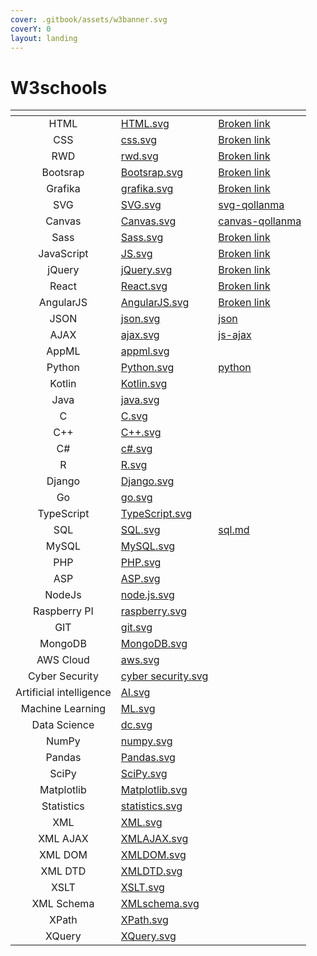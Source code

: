 ```yaml
---
cover: .gitbook/assets/w3banner.svg
coverY: 0
layout: landing
---
```


# W3schools

<table data-view="cards"><thead><tr><th align="center"></th><th data-hidden data-card-cover data-type="files"></th><th data-hidden data-card-target data-type="content-ref"></th></tr></thead><tbody><tr><td align="center">HTML</td><td><a href=".gitbook/assets/HTML.svg">HTML.svg</a></td><td><a href="broken-reference">Broken link</a></td></tr><tr><td align="center">CSS</td><td><a href=".gitbook/assets/css.svg">css.svg</a></td><td><a href="broken-reference">Broken link</a></td></tr><tr><td align="center">RWD</td><td><a href=".gitbook/assets/rwd.svg">rwd.svg</a></td><td><a href="broken-reference">Broken link</a></td></tr><tr><td align="center">Bootsrap</td><td><a href=".gitbook/assets/Bootsrap.svg">Bootsrap.svg</a></td><td><a href="broken-reference">Broken link</a></td></tr><tr><td align="center">Grafika</td><td><a href=".gitbook/assets/grafika.svg">grafika.svg</a></td><td><a href="broken-reference">Broken link</a></td></tr><tr><td align="center">SVG</td><td><a href=".gitbook/assets/SVG.svg">SVG.svg</a></td><td><a href="grafika/svg-qollanma/">svg-qollanma</a></td></tr><tr><td align="center">Canvas</td><td><a href=".gitbook/assets/Canvas.svg">Canvas.svg</a></td><td><a href="grafika/canvas-qollanma/">canvas-qollanma</a></td></tr><tr><td align="center">Sass</td><td><a href=".gitbook/assets/Sass.svg">Sass.svg</a></td><td><a href="broken-reference">Broken link</a></td></tr><tr><td align="center">JavaScript</td><td><a href=".gitbook/assets/JS.svg">JS.svg</a></td><td><a href="broken-reference">Broken link</a></td></tr><tr><td align="center">jQuery</td><td><a href=".gitbook/assets/jQuery.svg">jQuery.svg</a></td><td><a href="broken-reference">Broken link</a></td></tr><tr><td align="center">React</td><td><a href=".gitbook/assets/React.svg">React.svg</a></td><td><a href="broken-reference">Broken link</a></td></tr><tr><td align="center">AngularJS</td><td><a href=".gitbook/assets/AngularJS.svg">AngularJS.svg</a></td><td><a href="broken-reference">Broken link</a></td></tr><tr><td align="center">JSON</td><td><a href=".gitbook/assets/json.svg">json.svg</a></td><td><a href="javascript/json/">json</a></td></tr><tr><td align="center">AJAX</td><td><a href=".gitbook/assets/ajax.svg">ajax.svg</a></td><td><a href="javascript/js-ajax/">js-ajax</a></td></tr><tr><td align="center">AppML</td><td><a href=".gitbook/assets/appml.svg">appml.svg</a></td><td></td></tr><tr><td align="center">Python</td><td><a href=".gitbook/assets/Python.svg">Python.svg</a></td><td><a href="dasturlash/python/">python</a></td></tr><tr><td align="center">Kotlin</td><td><a href=".gitbook/assets/Kotlin.svg">Kotlin.svg</a></td><td></td></tr><tr><td align="center">Java</td><td><a href=".gitbook/assets/java.svg">java.svg</a></td><td></td></tr><tr><td align="center">C</td><td><a href=".gitbook/assets/C.svg">C.svg</a></td><td></td></tr><tr><td align="center">C++</td><td><a href=".gitbook/assets/C++.svg">C++.svg</a></td><td></td></tr><tr><td align="center">C#</td><td><a href=".gitbook/assets/c#.svg">c#.svg</a></td><td></td></tr><tr><td align="center">R</td><td><a href=".gitbook/assets/R.svg">R.svg</a></td><td></td></tr><tr><td align="center">Django</td><td><a href=".gitbook/assets/Django.svg">Django.svg</a></td><td></td></tr><tr><td align="center">Go</td><td><a href=".gitbook/assets/go.svg">go.svg</a></td><td></td></tr><tr><td align="center">TypeScript</td><td><a href=".gitbook/assets/TypeScript.svg">TypeScript.svg</a></td><td></td></tr><tr><td align="center">SQL</td><td><a href=".gitbook/assets/SQL.svg">SQL.svg</a></td><td><a href="back-end/sql.md">sql.md</a></td></tr><tr><td align="center">MySQL</td><td><a href=".gitbook/assets/MySQL.svg">MySQL.svg</a></td><td></td></tr><tr><td align="center">PHP</td><td><a href=".gitbook/assets/PHP.svg">PHP.svg</a></td><td></td></tr><tr><td align="center">ASP</td><td><a href=".gitbook/assets/ASP.svg">ASP.svg</a></td><td></td></tr><tr><td align="center">NodeJs</td><td><a href=".gitbook/assets/node.js.svg">node.js.svg</a></td><td></td></tr><tr><td align="center">Raspberry PI</td><td><a href=".gitbook/assets/raspberry.svg">raspberry.svg</a></td><td></td></tr><tr><td align="center">GIT</td><td><a href=".gitbook/assets/git.svg">git.svg</a></td><td></td></tr><tr><td align="center">MongoDB</td><td><a href=".gitbook/assets/MongoDB.svg">MongoDB.svg</a></td><td></td></tr><tr><td align="center">AWS Cloud</td><td><a href=".gitbook/assets/aws.svg">aws.svg</a></td><td></td></tr><tr><td align="center">Cyber Security</td><td><a href=".gitbook/assets/cyber security.svg">cyber security.svg</a></td><td></td></tr><tr><td align="center">Artificial intelligence</td><td><a href=".gitbook/assets/AI.svg">AI.svg</a></td><td></td></tr><tr><td align="center">Machine Learning</td><td><a href=".gitbook/assets/ML.svg">ML.svg</a></td><td></td></tr><tr><td align="center">Data Science</td><td><a href=".gitbook/assets/dc.svg">dc.svg</a></td><td></td></tr><tr><td align="center">NumPy</td><td><a href=".gitbook/assets/numpy.svg">numpy.svg</a></td><td></td></tr><tr><td align="center">Pandas</td><td><a href=".gitbook/assets/Pandas.svg">Pandas.svg</a></td><td></td></tr><tr><td align="center">SciPy</td><td><a href=".gitbook/assets/SciPy.svg">SciPy.svg</a></td><td></td></tr><tr><td align="center">Matplotlib</td><td><a href=".gitbook/assets/Matplotlib.svg">Matplotlib.svg</a></td><td></td></tr><tr><td align="center">Statistics</td><td><a href=".gitbook/assets/statistics.svg">statistics.svg</a></td><td></td></tr><tr><td align="center">XML</td><td><a href=".gitbook/assets/XML.svg">XML.svg</a></td><td></td></tr><tr><td align="center">XML AJAX</td><td><a href=".gitbook/assets/XMLAJAX.svg">XMLAJAX.svg</a></td><td></td></tr><tr><td align="center">XML DOM</td><td><a href=".gitbook/assets/XMLDOM.svg">XMLDOM.svg</a></td><td></td></tr><tr><td align="center">XML DTD</td><td><a href=".gitbook/assets/XMLDTD.svg">XMLDTD.svg</a></td><td></td></tr><tr><td align="center">XSLT</td><td><a href=".gitbook/assets/XSLT.svg">XSLT.svg</a></td><td></td></tr><tr><td align="center">XML Schema</td><td><a href=".gitbook/assets/XMLschema.svg">XMLschema.svg</a></td><td></td></tr><tr><td align="center">XPath</td><td><a href=".gitbook/assets/XPath.svg">XPath.svg</a></td><td></td></tr><tr><td align="center">XQuery</td><td><a href=".gitbook/assets/XQuery.svg">XQuery.svg</a></td><td></td></tr></tbody></table>

